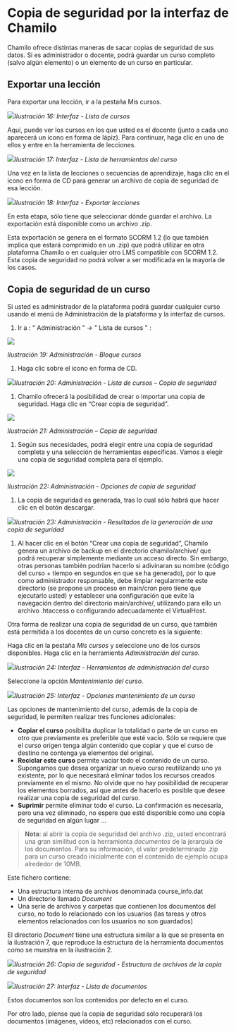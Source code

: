 # Copia de seguridad por la interfaz de Chamilo

Chamilo ofrece distintas maneras de sacar copias de seguridad de sus datos. Si es administrador o docente, podrá guardar un curso completo \(salvo algún elemento\) o un elemento de un curso en particular.

## Exportar una lección <a id="exportar-una-lecci-n"></a>

Para exportar una lección, ir a la pestaña Mis cursos.

![](../../.gitbook/assets/images123.png)_Ilustración 16: Interfaz - Lista de cursos_

Aquí, puede ver los cursos en los que usted es el docente \(junto a cada uno aparecerá un icono en forma de lápiz\). Para continuar, haga clic en uno de ellos y entre en la herramienta de lecciones.

![](../../.gitbook/assets/images124.png)_Ilustración 17: Interfaz - Lista de herramientas del curso_

Una vez en la lista de lecciones o secuencias de aprendizaje, haga clic en el icono en forma de CD para generar un archivo de copia de seguridad de esa lección.

![](../../.gitbook/assets/images125.png)_Ilustración 18: Interfaz - Exportar lecciones_

En esta etapa, sólo tiene que seleccionar dónde guardar el archivo. La exportación está disponible como un archivo .zip.

Esta exportación se genera en el formato SCORM 1.2 \(lo que también implica que estará comprimido en un .zip\) que podrá utilizar en otra plataforma Chamilo o en cualquier otro LMS compatible con SCORM 1.2. Esta copia de seguridad no podrá volver a ser modificada en la mayoría de los casos.

## **Copia de seguridad de un curso** <a id="copia-de-seguridad-de-un-curso"></a>

Si usted es administrador de la plataforma podrá guardar cualquier curso usando el menú de Administración de la plataforma y la interfaz de cursos.

1. Ir a : " Administración " → " Lista de cursos " :

![](../../.gitbook/assets/images126.png)

_Ilustración 19: Administración - Bloque cursos_

1. Haga clic sobre el icono en forma de CD.

![](../../.gitbook/assets/images127.png)_Ilustración 20: Administración - Lista de cursos – Copia de seguridad_

1. Chamilo ofrecerá la posibilidad de crear o importar una copia de seguridad. Haga clic en “Crear copia de seguridad”.

![](../../.gitbook/assets/images128.png)

_Ilustración 21: Administración – Copia de seguridad_

1. Según sus necesidades, podrá elegir entre una copia de seguridad completa y una selección de herramientas específicas. Vamos a elegir una copia de seguridad completa para el ejemplo.

![](../../.gitbook/assets/images129.png)

_Ilustración 22: Administración - Opciones de copia de seguridad_

1. La copia de seguridad es generada, tras lo cual sólo habrá que hacer clic en el botón descargar.

![](../../.gitbook/assets/images130.png)_Ilustración 23: Administración - Resultados de la generación de una copia de seguridad_

1. Al hacer clic en el botón “Crear una copia de seguridad”, Chamilo genera un archivo de backup en el directorio chamilo/archive/ que podrá recuperar simplemente mediante un acceso directo. Sin embargo, otras personas también podrían hacerlo si adivinaran su nombre \(código del curso + tiempo en segundos en que se ha generado\), por lo que como administrador responsable, debe limpiar regularmente este directorio \(se propone un proceso en main/cron pero tiene que ejecutarlo usted\) y establecer una configuración que evite la navegación dentro del directorio main/archive/, utilizando para ello un archivo .htaccess o configurando adecuadamente el VirtualHost.

Otra forma de realizar una copia de seguridad de un curso, que también está permitida a los docentes de un curso concreto es la siguiente:

Haga clic en la pestaña _Mis cursos_ y seleccione uno de los cursos disponibles. Haga clic en la herramienta _Administración del curso._

![](../../.gitbook/assets/images131.png)_Ilustración 24: Interfaz - Herramientas de administración del curso_

Seleccione la opción _Mantenimiento del curso._

![](../../.gitbook/assets/images132.png)_Ilustración 25: Interfaz - Opciones mantenimiento de un curso_

Las opciones de mantenimiento del curso, además de la copia de seguridad, le permiten realizar tres funciones adicionales:

* **Copiar el curso** posibilita duplicar la totalidad o parte de un curso en otro que previamente es preferible que esté vacío. Sólo se requiere que el curso origen tenga algún contenido que copiar y que el curso de destino no contenga ya elementos del original.
* **Reciclar este curso** permite vaciar todo el contenido de un curso. Supongamos que desea organizar un nuevo curso reutilizando uno ya existente, por lo que necesitará eliminar todos los recursos creados previamente en el mismo. No olvide que no hay posibilidad de recuperar los elementos borrados, así que antes de hacerlo es posible que desee realizar una copia de seguridad del curso.
* **Suprimir** permite eliminar todo el curso. La confirmación es necesaria, pero una vez eliminado, no espere que esté disponible como una copia de seguridad en algún lugar ...

> **Nota**: al abrir la copia de seguridad del archivo .zip, usted encontrará una gran similitud con la herramienta _documentos_ de la jerarquía de los documentos. Para su información, el valor predeterminado .zip para un curso creado inicialmente con el contenido de ejemplo ocupa alrededor de 10MB.

Este fichero contiene:

* Una estructura interna de archivos denominada course\_info.dat
* Un directorio llamado _Document_
* Una serie de archivos y carpetas que contienen los documentos del curso, no todo lo relacionado con los usuarios \(las tareas y otros elementos relacionados con los usuarios no son guardados\)

El directorio _Document_ tiene una estructura similar a la que se presenta en la ilustración 7, que reproduce la estructura de la herramienta documentos como se muestra en la ilustración 2.

![](../../.gitbook/assets/images133.png)_Ilustración 26: Copia de seguridad - Estructura de archivos de la copia de seguridad_

![](../../.gitbook/assets/images134.png)_Ilustración 27: Interfaz - Lista de documentos_

Estos documentos son los contenidos por defecto en el curso.

Por otro lado, piense que la copia de seguridad sólo recuperará los documentos \(imágenes, vídeos, etc\) relacionados con el curso.

